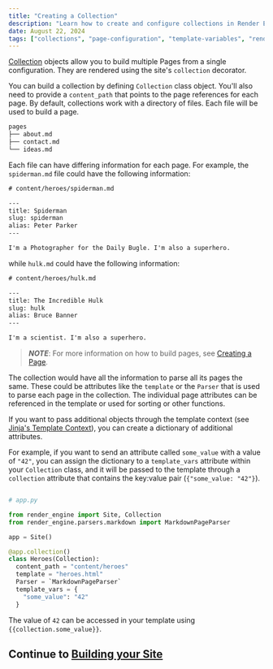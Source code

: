 ```yaml
---
title: "Creating a Collection"
description: "Learn how to create and configure collections in Render Engine, including setting up page attributes, templates, and using the `Collection` class."
date: August 22, 2024
tags: ["collections", "page-configuration", "template-variables", "render-engine"]
---
```


[Collection](../collection.md) objects allow you to build multiple Pages from a single configuration. They are rendered using the site's `collection` decorator.

You can build a collection by defining `Collection` class object. You'll also need to provide a `content_path` that points to the page references for each page. By default, collections work with a directory of files. Each file will be used to build a page.

```bash
pages
├── about.md
├── contact.md
└── ideas.md
```

Each file can have differing information for each page. For example, the `spiderman.md` file could have the following information:

```txt
# content/heroes/spiderman.md

---
title: Spiderman
slug: spiderman
alias: Peter Parker
---

I'm a Photographer for the Daily Bugle. I'm also a superhero.
```

while `hulk.md` could have the following information:

```txt
# content/heroes/hulk.md

---
title: The Incredible Hulk
slug: hulk
alias: Bruce Banner
---

I'm a scientist. I'm also a superhero.
```

> ***NOTE***: For more information on how to build pages, see [Creating a Page][Creating a Page].

The collection would have all the information to parse all its pages the same. These could be attributes like the `template` or the `Parser` that is used to parse each page in the collection. The individual page attributes can be referenced in the template or used for sorting or other functions.

If you want to pass additional objects through the template context (see [Jinja's Template Context](https://jinja.palletsprojects.com/en/3.0.x/api/#the-context)), you can create a dictionary of additional attributes.

For example, if you want to send an attribute called `some_value` with a value of `"42"`, you can assign the dictionary to a `template_vars` attribute within your `Collection` class, and it will be passed to the template through a `collection` attribute that contains the key:value pair (`{"some_value: "42"}`).

```python

# app.py

from render_engine import Site, Collection
from render_engine.parsers.markdown import MarkdownPageParser

app = Site()

@app.collection()
class Heroes(Collection):
  content_path = "content/heroes"
  template = "heroes.html"
  Parser = `MarkdownPageParser`
  template_vars = {
    "some_value": "42"
  }
```

The value of `42` can be accessed in your template using `{{collection.some_value}}`.

## Continue to [Building your Site](building-your-site.md)

[Creating a Page]: creating-a-page.md
